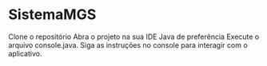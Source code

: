 # SistemaMGS
Clone o repositório
Abra o projeto na sua IDE Java de preferência
Execute o arquivo console.java.
Siga as instruções no console para interagir com o aplicativo.
